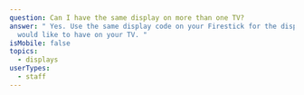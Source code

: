 ```yaml
---
question: Can I have the same display on more than one TV?
answer: " Yes. Use the same display code on your Firestick for the display you
  would like to have on your TV. "
isMobile: false
topics:
  - displays
userTypes:
  - staff
---
```

